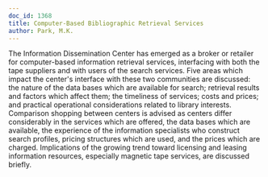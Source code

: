 ```yaml
---
doc_id: 1368
title: Computer-Based Bibliographic Retrieval Services
author: Park, M.K.
---
```


The Information Dissemination Center has emerged as a broker or retailer for
computer-based information retrieval services, interfacing with both the tape
suppliers and with users of the search services.  Five areas which impact the
center's interface with these two communities are discussed: the nature of the
data bases which are available for search; retrieval results and factors which 
affect them; the timeliness of services; costs and prices; and practical 
operational considerations related to library interests.  Comparison shopping 
between centers is advised as centers differ considerably
in the services which are offered,  the data bases which are available, the
experience of the information specialists who construct search profiles, 
pricing structures which are used, and the prices which are charged. 
Implications of the growing trend toward licensing and leasing information 
resources, especially magnetic tape services, are discussed briefly.